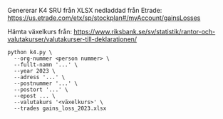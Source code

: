 Genererar K4 SRU från XLSX nedladdad från Etrade:
https://us.etrade.com/etx/sp/stockplan#/myAccount/gainsLosses

Hämta växelkurs från:
https://www.riksbank.se/sv/statistik/rantor-och-valutakurser/valutakurser-till-deklarationen/

```
python k4.py \
  --org-nummer <person nummer> \
  --fullt-namn '...' \
  --year 2023 \
  --adress '...' \
  --postnummer '...' \
  --postort '...' \
  --epost ... \
  --valutakurs '<växelkurs>' \
  --trades gains_loss_2023.xlsx
```